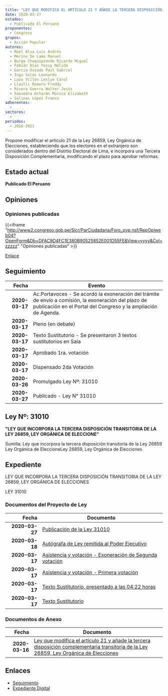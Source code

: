 ```yaml
---
title: "LEY QUE MODIFICA EL ARTÍCULO 21 Y AÑADE LA TERCERA DISPOSICIÓN COMPLEMENTARIA TRANSITORIA DE LA LEY 26859, LEY ORGÁNICA DE ELECCIONES."
date: 2020-03-27
estados: 
  - Publicado El Peruano
proponentes: 
  - Congreso
grupos: 
  - Acción Popular
autores: 
  - Roel Alva Luis Andrés
  - Merino De Lama Manuel
  - Burga Chuquipiondo Ricardo Miguel
  - Fabián Díaz Yessy Nélida
  - García Oviedo Paul Gabriel
  - Inga Sales Leonardo
  - Lazo Villón Leslye Carol
  - Llaulli Romero Freddy
  - Rivera Guerra Walter Jesús
  - Saavedra Ocharán Mónica Elizabeth
  - Salinas López Franco
adherentes: 
  - 
sectores: 
  - 
periodos: 
  - 2016-2021
---
```


Propone modificar el artículo 21 de la Ley 26859, Ley Orgánica de Elecciones, estableciendo que los electores en el extranjero son considerados dentro del Distrtio Electoral de Lima, e incorpora una Tercera Disposición Complementaria, modificando el plazo para aprobar reformas.


## Estado actual

**Publicado El Peruano**

## Opiniones

### Opiniones publicadas

{{<iframe "http://www2.congreso.gob.pe/Sicr/ParCiudadana/Foro_pvp.nsf/RepOpiweb04?OpenForm&Db=DFAC9D4FC1E380B90525852E001D55FE&View=yyyy&Col=zzzzz" "Opiniones publicadas" >}}

[Enlace](http://www2.congreso.gob.pe/Sicr/ParCiudadana/Foro_pvp.nsf/RepOpiweb04?OpenForm&Db=DFAC9D4FC1E380B90525852E001D55FE&View=yyyy&Col=zzzzz)

## Seguimiento

| Fecha | Evento |
|------:|--------|
| **2020-03-17** | Ac.Portavoces - Se acordó la exoneración del trámite de envío a comisión, la exoneración del plazo de publicación en el Portal del Congreso y la ampliación de Agenda.|
| **2020-03-17** | Pleno (en debate)|
| **2020-03-17** | Texto Sustitutorio - Se presentaron 3 textos sustitutorios en Sala|
| **2020-03-17** | Aprobado 1ra. votación|
| **2020-03-17** | Dispensado 2da Votación|
| **2020-03-26** | Promulgado Ley Nº: 31010|
| **2020-03-27** | Publicado - Ley N° 31010|

## Ley Nº: 31010

**"LEY QUE INCORPORA LA TERCERA DISPOSICIÓN TRANSITORIA DE LA LEY 26859, LEY ORGÁNICA DE ELECCIONE"**

Sumilla: Ley que incorpora la tercera disposición transitoria de la Ley 26859 Ley Orgánica de EleccioneLey 26859, Ley Orgánica de Elecciones


## Expediente

LEY QUE INCORPORA LA TERCERA DISPOSICIÓN TRANSITORIA DE LA LEY 26859, LEY ORGÁNICA DE ELECCIONES

LEY 31010


### Documentos del Proyecto de Ley

| Fecha | Documento |
|------:|--------|
| **2020-03-27** | [Publicación de la Ley 31010](http://www.leyes.congreso.gob.pe/Documentos/2016_2021/ADLP/Normas_Legales/31010-LEY.pdf) |
| **2020-03-18** | [Autógrafa de Ley remitida al Poder Ejecutivo](http://www.leyes.congreso.gob.pe/Documentos/2016_2021/ADLP/Texto_Aprobado/AU0485120200318.pdf) |
| **2020-03-17** | [Asistencia y votación - Exoneración de Segunda votación](http://www.leyes.congreso.gob.pe/Documentos/2016_2021/Asistencia_y_Votacion/Proyectos_de_Ley/Exoneracion_de_Segunda_Votacion/ESV0485120200317.pdf) |
| **2020-03-17** | [Asistencia y votación - Primera votación](http://www.leyes.congreso.gob.pe/Documentos/2016_2021/Asistencia_y_Votacion/Proyectos_de_Ley/AV0485120200317.pdf) |
| **2020-03-17** | [Texto Sustitutorio, presentado a las 04:22 horas](http://www.leyes.congreso.gob.pe/Documentos/2016_2021/Texto_Sustitutorio/Proyectos_de_Ley/TS04851_20200317.pdf) |
| **2020-03-17** | [Texto Sustitutorio](http://www.leyes.congreso.gob.pe/Documentos/2016_2021/Texto_Sustitutorio/Proyectos_de_Ley/TS0485120200317.pdf) |

### Documentos de Anexo

| Fecha | Documento |
|------:|--------|
| **2020-03-16** | [Ley que modifica el artículo 21 y añade la tercera disposición complementaria transitoria de la Ley 26859, Ley Orgánica de Elecciones](http://www.leyes.congreso.gob.pe/Documentos/2016_2021/Proyectos_de_Ley_y_de_Resoluciones_Legislativas/PL04851-20200316.pdf) |

## Enlaces 

- [Seguimiento](http://www2.congreso.gob.pe/Sicr/TraDocEstProc/CLProLey2016.nsf/f7fff46988ca05b1052578e100829cc7/2897c8713729f93c0525852e00217706?OpenDocument)
- [Expediente Digital](http://www2.congreso.gob.pe/Sicr/TraDocEstProc/CLProLey2016.nsf/f7fff46988ca05b1052578e100829cc7/2897c8713729f93c0525852e00217706?OpenDocument&Click=05257FB7005EB655.eb71d0cf91d8294e05256cdf006b5706/$Body/0.1C6C)
